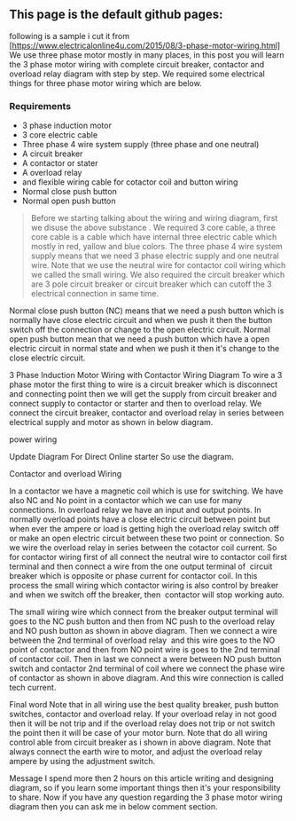 ## This page is the default github pages:

following is a sample i cut it from [https://www.electricalonline4u.com/2015/08/3-phase-motor-wiring.html]
We use three phase motor mostly in many places, in this post you will learn the 3 phase motor wiring with complete circuit breaker, contactor and overload relay diagram with step by step. We required some electrical things for three phase motor wiring which are below.


### Requirements
- 3 phase induction motor
- 3 core electric cable
- Three phase 4 wire system supply (three phase and one neutral)
- A circuit breaker
- A contactor or stater
- A overload relay
- and flexible wiring cable for cotactor coil and button wiring
- Normal close push button
- Normal open push button


> Before we starting talking about the wiring and wiring diagram, first we disuse the above substance . We required 3 core cable, a three core cable is a cable which have internal three electric cable which mostly in red, yallow and blue colors. The three phase 4 wire system supply means that we need 3 phase electric supply and one neutral wire. Note that we use the neutral wire for contactor coil wiring which we called the small wiring.
We also required the circuit breaker which are 3 pole circuit breaker or circuit breaker which can cutoff the 3 electrical connection in same time.

Normal close push button (NC) means that we need a push button which is normally have close electric circuit and when we push it then the button switch off the connection or change to the open electric circuit.
Normal open push button mean that we need a push button which have a open electric circuit in normal state and when we push it then it's change to the close electric circuit.


3 Phase Induction Motor Wiring with Contactor Wiring Diagram
To wire a 3 phase motor the first thing to wire is a circuit breaker which is disconnect and connecting point then we will get the supply from circuit breaker and connect supply to contactor or starter and then to overload relay. We connect the circuit breaker, contactor and overload relay in series between electrical supply and motor as shown in below diagram.



power wiring

Update Diagram For Direct Online starter So use the diagram.


Contactor and overload Wiring



In a contactor we have a magnetic coil which is use for switching. We have also NC and No point in a contactor which we can use for many connections. In overload relay we have an input and output points. In normally overload points have a close electric circuit between point but when ever the ampere or load is getting high the overload relay switch off or make an open electric circuit between these two point or connection. So we wire the overload relay in series between the cotactor coil current.
So for contactor wiring first of all connect the neutral wire to contactor coil first terminal and then connect a wire from the one output terminal of  circuit breaker which is opposite or phase current for contactor coil. In this process the small wiring which contactor wiring is also control by breaker and when we switch off the breaker, then  contactor will stop working auto.

The small wiring wire which connect from the breaker output terminal will goes to the NC push button and then from NC push to the overload relay and NO push button as shown in above diagram. Then we connect a wire between the 2nd terminal of overload relay  and this wire goes to the NO point of contactor and then from NO point wire is goes to the 2nd terminal of contactor coil.
Then in last we connect a were between NO push button switch and contactor 2nd terminal of coil where we connect the phase wire of contactor as shown in above diagram. And this wire connection is called tech current.




Final word
Note that in all wiring use the best quality breaker, push button switches, contactor and overload relay. If your overload relay in not good then it will be not trip and if the overload relay does not trip or not switch the point then it will be case of your motor burn. Note that do all wiring control able from circuit breaker as i shown in above diagram.
Note that always connect the earth wire to motor, and adjust the overload relay ampere by using the adjustment switch.



Message
I spend more then 2 hours on this article writing and designing diagram, so if you learn some important things then it's your responsibility to share. Now if you have any question regarding the 3 phase motor wiring diagram then you can ask me in below comment section.

